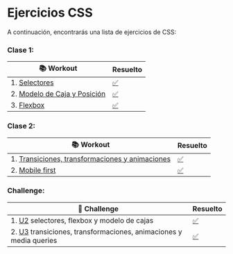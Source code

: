 # Ejercicios CSS 

A continuación, encontrarás una lista de ejercicios de CSS:

### Clase 1:

| 📚 Workout                                                                                                          |    Resuelto                                                                           |
| --------------------------------------------------------------------------------------------------------------------|----------------------------------------------------------------------------------------|
| 1. [Selectores](https://stackblitz.com/edit/css-selectores?file=index.html)                                         | [✅](https://stackblitz.com/edit/css-selectores-gcvjd7?file=index.html)               |
| 2. [Modelo de Caja y Posición](https://stackblitz.com/edit/css-modelo-de-caja-posicion?file=index.html,styles.css)  | [✅](https://stackblitz.com/edit/css-modelo-de-caja-posicion-pny7yt?file=index.html)  |
| 3. [Flexbox](https://stackblitz.com/edit/css-display-flexbox?file=index.html)                                       | [✅](https://stackblitz.com/edit/css-display-flexbox-wkalmz?file=index.html)          |


### Clase 2:

| 📚 Workout                                                                                                                                 |    Resuelto       |
| --------------------------------------------------------------------------------------------------------------------------------------------|-----------|
| 1. [Transiciones, transformaciones y animaciones](https://stackblitz.com/edit/css-transformaciones-transiciones-animacione?file=index.html) | [✅](https://stackblitz.com/edit/css-transformaciones-transiciones-animacione-mw9uzn?file=index.html) |
| 2. [Mobile first](https://stackblitz.com/edit/mobyle-first-media-queries?file=index.html)                                                   | [✅](https://stackblitz.com/edit/mobyle-first-media-queries-xujfwc?file=index.html)                   |


### Challenge:

| 🚀 Challenge                                                                                                                               |        Resuelto     |
| --------------------------------------------------------------------------------------------------------------------------------------------|---------------------------|
| 1. [U2](https://stackblitz.com/edit/1-2-css-entregable?file=index.html)  selectores, flexbox y modelo de cajas                               | [✅](https://stackblitz.com/edit/1-2-css-entregable-nnnce3?file=styles.css,index.html)  |
| 2. [U3](https://stackblitz.com/edit/1-3-css-entregable?file=index.html)  transiciones, transformaciones, animaciones y media queries         | [✅](https://stackblitz.com/edit/1-3-css-entregable-5hkqmi?file=styles.css,index.html)               |

